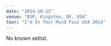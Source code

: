 ```yaml
---
date: "2014-10-23"
venue: "BSP, Kingston, NY, USA"
tour: "I'm In Your Mind Fuzz USA 2014"
---
```


No known setlist.
